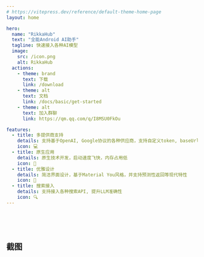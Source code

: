 ```yaml
---
# https://vitepress.dev/reference/default-theme-home-page
layout: home

hero:
  name: "RikkaHub"
  text: "全能Android AI助手"
  tagline: 快速接入各种AI模型
  image:
    src: /icon.png
    alt: RikkaHub
  actions:
    - theme: brand
      text: 下载
      link: /download
    - theme: alt
      text: 文档
      link: /docs/basic/get-started
    - theme: alt
      text: 加入群聊
      link: https://qm.qq.com/q/I8MSU0FkOu

features:
  - title: 多提供商支持
    details: 支持基于OpenAI, Google协议的各种供应商，支持自定义token, baseUrl
    icon: 💻
  - title: 原生应用
    details: 原生技术开发，启动速度飞快，内存占用低
    icon: 🚀
  - title: 优雅设计
    details: 简洁界面设计，基于Material You风格，并支持预测性返回等现代特性
    icon: 🎨
  - title: 搜索接入
    details: 支持接入各种搜索API, 提升LLM准确性
    icon: 🔍
---
```




<script setup lang="ts">
import AppCarousel from '/components/AppCarousel.vue'
</script>

<div style="padding-top: 48px;">
  <h2>截图</h2>
  <AppCarousel />
</div>
